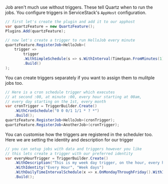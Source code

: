 <!--title: Job Tiggers-->

Job aren't much use without triggers. These tell Quartz when to run the jobs.
You configure triggers in ServiceStack's `AppHost` configuration.

```csharp
// first let's create the plugin and add it to our apphost
var quartzFeature = new QuartzFeature();
Plugins.Add(quartzFeature);

// now let's create a trigger to run HelloJob every minute
quartzFeature.RegisterJob<HelloJob>(
    trigger =>
        trigger
        .WithSimpleSchedule(s => s.WithInterval(TimeSpan.FromMinutes(1)).RepeatForever())
        .Build()
);
```

You can create triggers separately if you want to assign them to mulitple jobs too.

```csharp
// Here is a cron schedule trigger which executes
// at second :00, at minute :00, every hour starting at 00am, 
// every day starting on the 1st, every month
var cronTrigger = TriggerBuilder.Create()
    .WithCronSchedule("0 0 0/1 1/1 * ? *")
    .Build();
quartzFeature.RegisterJob<HelloJob>(cronTrigger);
quartzFeature.RegisterJob<AnotherJob>(cronTrigger);
```

You can customise how the triggers are registered in the scheduler too.
Here we are setting the identity and description for our trigger

```csharp
// you can setup jobs with data and triggers however you like
// this lets create a trigger with our preferred identity
var everyHourTrigger = TriggerBuilder.Create()
    .WithDescription("This is my week day trigger, on the hour, every hour")
    .WithIdentity("Every Hour", "Week days")
    .WithDailyTimeIntervalSchedule(x => x.OnMondayThroughFriday().WithIntervalInHours(1))
    .Build();
```
